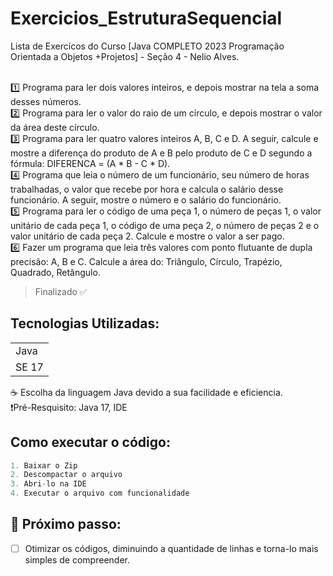 # Exercicios_EstruturaSequencial
Lista de Exercícos do Curso [Java COMPLETO 2023 Programação Orientada a Objetos +Projetos] - Seção 4 - Nelio Alves. <br><br>

1️⃣ Programa para ler dois valores inteiros, e depois mostrar na tela a soma desses números. <br>
2️⃣ Programa para ler o valor do raio de um círculo, e depois mostrar o valor da área deste círculo. <br>
3️⃣ Programa para ler quatro valores inteiros A, B, C e D. A seguir, calcule e mostre a diferença do produto
de A e B pelo produto de C e D segundo a fórmula: DIFERENCA = (A * B - C * D). <br>
4️⃣ Programa que leia o número de um funcionário, seu número de horas trabalhadas, o valor que recebe por
hora e calcula o salário desse funcionário. A seguir, mostre o número e o salário do funcionário. <br>
5️⃣ Programa para ler o código de uma peça 1, o número de peças 1, o valor unitário de cada peça 1, o
código de uma peça 2, o número de peças 2 e o valor unitário de cada peça 2. Calcule e mostre o valor a ser pago. <br>
6️⃣ Fazer um programa que leia três valores com ponto flutuante de dupla precisão: A, B e C. Calcule a área do: Triângulo, Círculo, Trapézio, Quadrado, Retângulo. <br>
> Finalizado ✅

## Tecnologias Utilizadas:
<table>
  <tr>
    <td> Java </td>
  </tr>
  <tr>
    <td> SE 17 </td>
  </tr>
</table>
☕ Escolha da linguagem Java devido a sua facilidade e eficiencia. <br>
❗Pré-Resquisito: Java 17, IDE <br>

## Como executar o código:
```Java
1. Baixar o Zip
2. Descompactar o arquivo
3. Abri-lo na IDE
4. Executar o arquivo com funcionalidade
```

## 👟 Próximo passo:
- [ ] Otimizar os códigos, diminuindo a quantidade de linhas e torna-lo mais simples de compreender.


